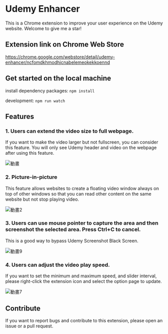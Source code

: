 # Udemy Enhancer
This is a Chrome extension to improve your user experience on the Udemy website. Welcome to give me a star!

## Extension link on Chrome Web Store
https://chrome.google.com/webstore/detail/udemy-enhancer/ncfomdkhmodhjcnabelemeokekkoennd

## Get started on the local machine
install dependency packages: `npm install`

development: `npm run watch`

## Features
### 1.  Users can extend the video size to full webpage.
If you want to make the video larger but not fullscreen, you can consider this feature. You will only see Udemy header and video on the webpage after using this feature.

![動畫](https://github.com/a90100/udemy-enhancer/assets/31992650/2b722581-d6d0-46ff-85a7-543bdfa16816)

### 2. Picture-in-picture
This feature allows websites to create a floating video window always on top of other windows so that you can read other content on the same website but not stop playing video.

![動畫2](https://github.com/a90100/udemy-enhancer/assets/31992650/0c59deaf-2463-480c-a9e8-05cb26566fd3)

### 3. Users can use mouse pointer to capture the area and then screenshot the selected area. Press Ctrl+C to cancel.
This is a good way to bypass Udemy Screenshot Black Screen.

![動畫9](https://github.com/a90100/udemy-enhancer/assets/31992650/76a56de1-37ec-46d1-972c-fb9727552658)

### 4. Users can adjust the video play speed.
If you want to set the minimum and maximum speed, and slider interval, please right-click the extension icon and select the option page to update.

![動畫7](https://github.com/a90100/udemy-enhancer/assets/31992650/ba6898f0-b218-4d92-9a7e-dcf7001bcfc2)

## Contribute
If you want to report bugs and contribute to this extension, please open an issue or a pull request.
